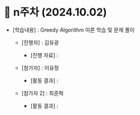 # 📑 n주차 (2024.10.02)

- [학습내용] : Greedy Algorithm 이론 학습 및 문제 풀이 
  
   - [진행자]   : 김유광
      - [진행 자료] :[ ](https://docs.google.com/presentation/d/1IHIatnTvbncbKgDXkOkuiu57XxpovDDi/edit?usp=drive_link&ouid=102531753937942854771&rtpof=true&sd=true)
   
   - [참가자]   : 이유정
      - [활동 결과] : 
      
   - [참가자 2]   : 최준혁
      - [활동 결과] :
